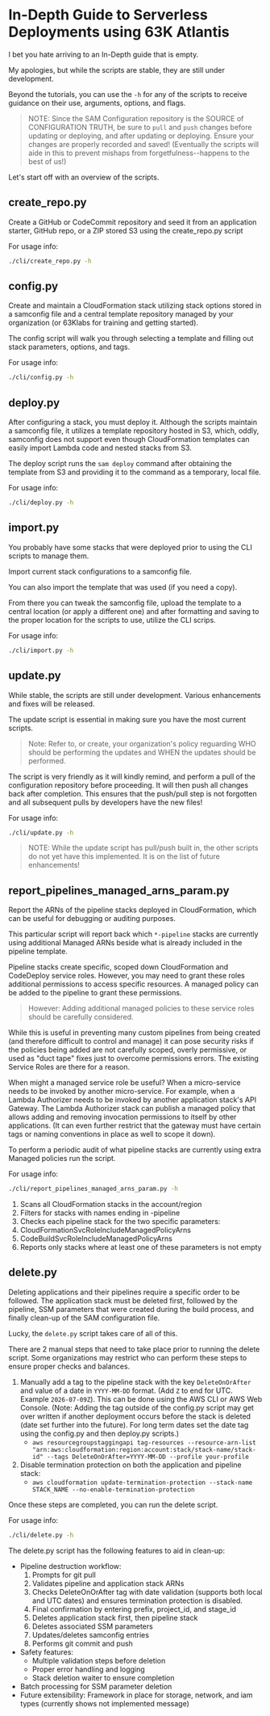 # In-Depth Guide to Serverless Deployments using 63K Atlantis

I bet you hate arriving to an In-Depth guide that is empty.

My apologies, but while the scripts are stable, they are still under development.

Beyond the tutorials, you can use the `-h` for any of the scripts to receive guidance on their use, arguments, options, and flags.

> NOTE: Since the SAM Configuration repository is the SOURCE of CONFIGURATION TRUTH, be sure to `pull` and `push` changes before updating or deploying, and after updating or deploying. Ensure your changes are properly recorded and saved! (Eventually the scripts will aide in this to prevent mishaps from forgetfulness--happens to the best of us!)

Let's start off with an overview of the scripts.

## create_repo.py

Create a GitHub or CodeCommit repository and seed it from an application starter, GitHub repo, or a ZIP stored S3 using the create_repo.py script

For usage info:

```bash
./cli/create_repo.py -h
```

## config.py

Create and maintain a CloudFormation stack utilizing stack options stored in a samconfig file and a central template repository managed by your organization (or 63Klabs for training and getting started).

The config script will walk you through selecting a template and filling out stack parameters, options, and tags.

For usage info:

```bash
./cli/config.py -h
```

## deploy.py

After configuring a stack, you must deploy it. Although the scripts maintain a samconfig file, it utilizes a template repository hosted in S3, which, oddly, samconfig does not support even though CloudFormation templates can easily import Lambda code and nested stacks from S3.

The deploy script runs the `sam deploy` command after obtaining the template from S3 and providing it to the command as a temporary, local file.

For usage info:

```bash
./cli/deploy.py -h
```

## import.py

You probably have some stacks that were deployed prior to using the CLI scripts to manage them.

Import current stack configurations to a samconfig file.

You can also import the template that was used (if you need a copy).

From there you can tweak the samconfig file, upload the template to a central location (or apply a different one) and after formatting and saving to the proper location for the scripts to use, utilize the CLI scrips.

For usage info:

```bash
./cli/import.py -h
```

## update.py

While stable, the scripts are still under development. Various enhancements and fixes will be released.

The update script is essential in making sure you have the most current scripts.

> Note: Refer to, or create, your organization's policy reguarding WHO should be performing the updates and WHEN the updates should be performed.

The script is very friendly as it will kindly remind, and perform a pull of the configuration repository before proceeding. It will then push all changes back after completion. This ensures that the push/pull step is not forgotten and all subsequent pulls by developers have the new files!

For usage info:

```bash
./cli/update.py -h
```

> NOTE: While the update script has pull/push built in, the other scripts do not yet have this implemented. It is on the list of future enhancements!

## report_pipelines_managed_arns_param.py

Report the ARNs of the pipeline stacks deployed in CloudFormation, which can be useful for debugging or auditing purposes.

This particular script will report back which `*-pipeline` stacks are currently using additional Managed ARNs beside what is already included in the pipeline template.

Pipeline stacks create specific, scoped down CloudFormation and CodeDeploy service roles. However, you may need to grant these roles additional permissions to access specific resources. A managed policy can be added to the pipeline to grant these permissions.

> However: Adding additional managed policies to these service roles should be carefully considered.

While this is useful in preventing many custom pipelines from being created (and therefore difficult to control and manage) it can pose security risks if the policies being added are not carefully scoped, overly permissive, or used as "duct tape" fixes just to overcome permissions errors. The existing Service Roles are there for a reason.

When might a managed service role be useful? When a micro-service needs to be invoked by another micro-service. For example, when a Lambda Authorizer needs to be invoked by another application stack's API Gateway. The Lambda Authorizer stack can publish a managed policy that allows adding and removing invocation permissions to itself by other applications. (It can even further restrict that the gateway must have certain tags or naming conventions in place as well to scope it down).

To perform a periodic audit of what pipeline stacks are currently using extra Managed policies run the script.

For usage info:

```bash
./cli/report_pipelines_managed_arns_param.py -h
```

1. Scans all CloudFormation stacks in the account/region
2. Filters for stacks with names ending in -pipeline
3. Checks each pipeline stack for the two specific parameters:
4. CloudFormationSvcRoleIncludeManagedPolicyArns
5. CodeBuildSvcRoleIncludeManagedPolicyArns
6. Reports only stacks where at least one of these parameters is not empty

## delete.py

Deleting applications and their pipelines require a specific order to be followed. The application stack must be deleted first, followed by the pipeline, SSM parameters that were created during the build process, and finally clean-up of the SAM configuration file.

Lucky, the `delete.py` script takes care of all of this.

There are 2 manual steps that need to take place prior to running the delete script. Some organizations may restrict who can perform these steps to ensure proper checks and balances.

1. Manually add a tag to the pipeline stack with the key `DeleteOnOrAfter` and value of a date in `YYYY-MM-DD` format. (Add `Z` to end for UTC. Example `2026-07-09Z`). This can be done using the AWS CLI or AWS Web Console. (Note: Adding the tag outside of the config.py script may get over written if another deployment occurs before the stack is deleted (date set further into the future). For long term dates set the date tag using the config.py and then deploy.py scripts.)
	- `aws resourcegroupstaggingapi tag-resources --resource-arn-list "arn:aws:cloudformation:region:account:stack/stack-name/stack-id" --tags DeleteOnOrAfter=YYYY-MM-DD --profile your-profile`
2. Disable termination protection on both the application and pipeline stack:
	- `aws cloudformation update-termination-protection --stack-name STACK_NAME --no-enable-termination-protection`

Once these steps are completed, you can run the delete script.

For usage info: 

```bash
./cli/delete.py -h
```

The delete.py script has the following features to aid in clean-up:

- Pipeline destruction workflow:
	1. Prompts for git pull
	2. Validates pipeline and application stack ARNs
	3. Checks DeleteOnOrAfter tag with date validation (supports both local and UTC dates) and ensures termination protection is disabled.
	4. Final confirmation by entering prefix, project_id, and stage_id
	5. Deletes application stack first, then pipeline stack
	6. Deletes associated SSM parameters
	7. Updates/deletes samconfig entries
	8. Performs git commit and push
- Safety features:
	- Multiple validation steps before deletion
	- Proper error handling and logging
	- Stack deletion waiter to ensure completion
- Batch processing for SSM parameter deletion
- Future extensibility: Framework in place for storage, network, and iam types (currently shows not implemented message)

